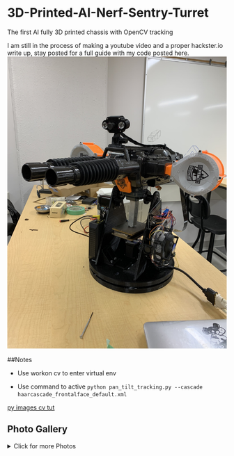 # 3D-Printed-AI-Nerf-Sentry-Turret
The first AI fully 3D printed chassis with OpenCV tracking

I am still in the process of making a youtube video and a proper hackster.io write up, stay posted for a full guide with my code posted here.
![Main Image](Images/IMG_1793.jpg)

##Notes

- Use workon cv to enter virtual env

- Use command to active 
```python pan_tilt_tracking.py --cascade haarcascade_frontalface_default.xml```

[py images cv tut](https://www.pyimagesearch.com/2019/04/01/pan-tilt-face-tracking-with-a-raspberry-pi-and-opencv/)



## Photo Gallery
<details>
  <summary>Click for more Photos</summary>
  
![Image 2](Images/IMG_1788.jpg)
![Image 3](Images/IMG_1535.jpg)

</details>